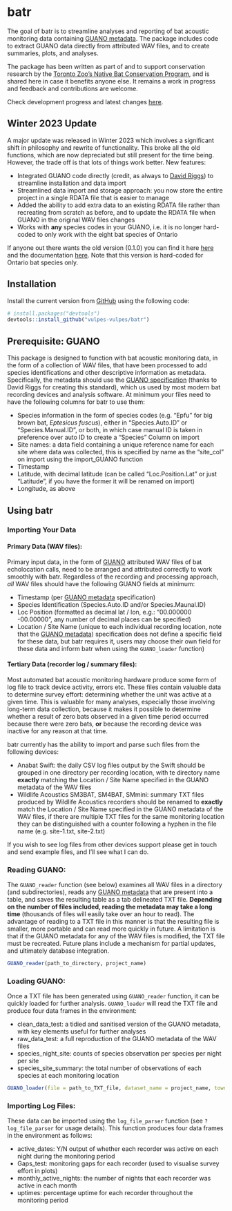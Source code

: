 
<!-- README.md is generated from README.Rmd. Please edit that file -->

# batr

<!-- badges: start -->
<!-- badges: end -->

The goal of batr is to streamline analyses and reporting of bat acoustic
monitoring data containing [GUANO metadata](https://guano-md.org/). The
package includes code to extract GUANO data directly from attributed WAV
files, and to create summaries, plots, and analyses.

The package has been written as part of and to support conservation
research by the [Toronto Zoo’s Native Bat Conservation
Program](https://www.torontozoo.com/bats), and is shared here in case it
benefits anyone else. It remains a work in progress and feedback and
contributions are welcome.

Check development progress and latest changes [here](ADDME).

## Winter 2023 Update

A major update was released in Winter 2023 which involves a significant
shift in philosophy and rewrite of functionality. This broke all the old
functions, which are now depreciated but still present for the time
being. However, the trade off is that lots of things work better. New
features:

- Integrated GUANO code directly (credit, as always to [David
  Riggs](https://github.com/riggsd/guano-r)) to streamline installation
  and data import
- Streamlined data import and storage approach: you now store the entire
  project in a single RDATA file that is easier to manage
- Added the ability to add extra data to an existing RDATA file rather
  than recreating from scratch as before, and to update the RDATA file
  when GUANO in the original WAV files changes
- Works with **any** species codes in your GUANO, i.e. it is no longer
  hard-coded to only work with the eight bat species of Ontario

If anyone out there wants the old version (0.1.0) you can find it here
[here](https://github.com/vulpes-vulpes/batr/releases/tag/v0.1.0) and
the documentation [here](ADDME). Note that this version is hard-coded
for Ontario bat species only.

## Installation

Install the current version from [GitHub](https://github.com/) using the
following code:

``` r
# install.packages("devtools")
devtools::install_github("vulpes-vulpes/batr")
```

## Prerequisite: GUANO

This package is designed to function with bat acoustic monitoring data,
in the form of a collection of WAV files, that have been processed to
add species identifications and other descriptive information as
metadata. Specifically, the metadata should use the [GUANO
specification](https://github.com/riggsd/guano-spec/blob/master/guano_specification.md)
(thanks to David Riggs for creating this standard), which us used by
most modern bat recording devices and analysis software. At minimum your
files need to have the following columns for batr to use them:

- Species information in the form of species codes (e.g. “Epfu” for big
  brown bat, *Eptesicus fuscus*), either in “Species.Auto.ID” or
  “Species.Manual.ID”, or both, in which case manual ID is taken in
  preference over auto ID to create a “Species” Column on import
- Site names: a data field containing a unique reference name for each
  site where data was collected, this is specified by name as the
  “site_col” on import using the import_GUANO function
- Timestamp
- Latitude, with decimal latitude (can be called “Loc.Position.Lat” or
  just “Latitude”, if you have the former it will be renamed on import)
- Longitude, as above

## Using batr

### Importing Your Data

#### Primary Data (WAV files):

Primary input data, in the form of [GUANO](https://guano-md.org/)
attributed WAV files of bat echolocation calls, need to be arranged and
attributed correctly to work smoothly with batr. Regardless of the
recording and processing approach, *all* WAV files should have the
following GUANO fields at minimum:

- Timestamp (per [GUANO metadata](https://guano-md.org/) specification)
- Species Identification (Species.Auto.ID and/or Species.Maunal.ID)
- Loc Position (formatted as decimal lat / lon, e.g.: “00.000000
  -00.00000”, any number of decimal places can be specified)
- Location / Site Name (unique to each individual recording location,
  note that the [GUANO metadata](https://guano-md.org/)) specification
  does not define a specific field for these data, but batr requires it,
  users may choose their own field for these data and inform batr when
  using the `GUANO_loader` function)

#### Tertiary Data (recorder log / summary files):

Most automated bat acoustic monitoring hardware produce some form of log
file to track device activity, errors etc. These files contain valuable
data to determine survey effort: determining whether the unit was active
at a given time. This is valuable for many analyses, especially those
involving long-term data collection, because it makes it possible to
determine whether a result of zero bats observed in a given time period
occurred because there were zero bats, **or** because the recording
device was inactive for any reason at that time.

batr currently has the ability to import and parse such files from the
following devices:

- Anabat Swift: the daily CSV log files output by the Swift should be
  grouped in one directory per recording location, with te directory
  name **exactly** matching the Location / Site Name specified in the
  GUANO metadata of the WAV files
- Wildlife Acoustics SM3BAT, SM4BAT, SMmini: summary TXT files produced
  by Wildlife Acoustics recorders should be renamed to **exactly** match
  the Location / Site Name specified in the GUANO metadata of the WAV
  files, if there are multiple TXT files for the same monitoring
  location they can be distinguished with a counter following a hyphen
  in the file name (e.g. site-1.txt, site-2.txt)

If you wish to see log files from other devices support please get in
touch and send example files, and I’ll see what I can do.

### Reading GUANO:

The `GUANO_reader` function (see below) examines all WAV files in a
directory (and subdirectories), reads any [GUANO
metadata](https://guano-md.org/) that are present into a table, and
saves the resulting table as a tab delineated TXT file. **Depending on
the number of files included, reading the metadata may take a long
time** (thousands of files will easily take over an hour to read). The
advantage of reading to a TXT file in this manner is that the resulting
file is smaller, more portable and can read more quickly in future. A
limitation is that if the GUANO metadata for any of the WAV files is
modified, the TXT file must be recreated. Future plans include a
mechanism for partial updates, and ultimately database integration.

``` r
GUANO_reader(path_to_directory, project_name)
```

### Loading GUANO:

Once a TXT file has been generated using `GUANO_reader` function, it can
be quickly loaded for further analysis. `GUANO_loader` will read the TXT
file and produce four data frames in the environment:

- clean_data_test: a tidied and sanitised version of the GUANO metadata,
  with key elements useful for further analyses
- raw_data_test: a full reproduction of the GUANO metadata of the WAV
  files
- species_night_site: counts of species observation per species per
  night per site
- species_site_summary: the total number of observations of each species
  at each monitoring location

``` r
GUANO_loader(file = path_to_TXT_file, dataset_name = project_name, town.location = )
```

### Importing Log Files:

These data can be imported using the `log_file_parser` function (see
`?log_file_parser` for usage details). This function produces four data
frames in the environment as follows:

- active_dates: Y/N output of whether each recorder was active on each
  night during the monitoring period
- Gaps_test: monitoring gaps for each recorder (used to visualise survey
  effort in plots)
- monthly_active_nights: the number of nights that each recorder was
  active in each month
- uptimes: percentage uptime for each recorder throughout the monitoring
  period
